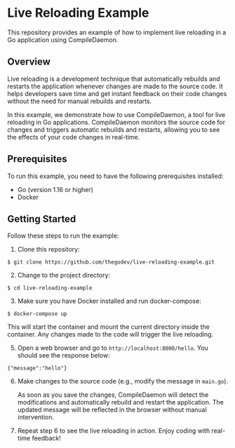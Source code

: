 # Live Reloading Example

This repository provides an example of how to implement live reloading in a Go application using CompileDaemon.

## Overview

Live reloading is a development technique that automatically rebuilds and restarts the application whenever changes are made to the source code. It helps developers save time and get instant feedback on their code changes without the need for manual rebuilds and restarts.

In this example, we demonstrate how to use CompileDaemon, a tool for live reloading in Go applications. CompileDaemon monitors the source code for changes and triggers automatic rebuilds and restarts, allowing you to see the effects of your code changes in real-time.

## Prerequisites

To run this example, you need to have the following prerequisites installed:

- Go (version 1.16 or higher)
- Docker

## Getting Started

Follow these steps to run the example:

1. Clone this repository:

```
$ git clone https://github.com/thegodev/live-reloading-example.git
```
   
2. Change to the project directory:

```
$ cd live-reloading-example
```

3. Make sure you have Docker installed and run docker-compose:
   
```
$ docker-compose up
```   
   
This will start the container and mount the current directory inside the container. Any changes made to the code will trigger the live reloading.

5. Open a web browser and go to `http://localhost:8000/hello`. You should see the response below: 
```
{"message":"hello"}
```
6. Make changes to the source code (e.g., modify the message in `main.go`).

   As soon as you save the changes, CompileDaemon will detect the modifications and automatically rebuild and restart the application. The updated message will be reflected in the browser without manual intervention.

7. Repeat step 6 to see the live reloading in action. Enjoy coding with real-time feedback!